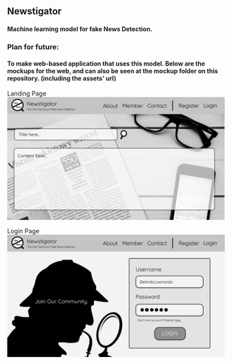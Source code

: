 ## Newstigator
#### Machine learning model for fake News Detection. 

### Plan for future:
#### To make web-based application that uses this model. Below are the mockups for the web, and can also be seen at the mockup folder on this repository. (including the assets' url)

Landing Page
![](https://github.com/luisindracahya/Newstigator/blob/main/mockup/Newstigator%20-%20Landing%20Page.png?raw=true)

Login Page
![](https://github.com/luisindracahya/Newstigator/blob/main/mockup/Newstigator%20-%20Login%20Page.png?raw=true)
